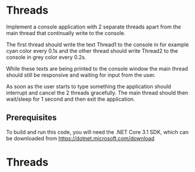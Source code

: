 # Threads

Implement a console application with 2 separate threads apart 
from the main thread that continually write to the console. 

The first thread should write the text Thread1 to the console 
in for example cyan color every 0.1s and the other thread 
should write Thread2 to the console in grey color every 0.2s. 

While these texts are being printed to the console window 
the main thread should still be responsive and waiting for 
input from the user.

As soon as the user starts to type something the application 
should interrupt and cancel the 2 threads gracefully. 
The main thread should then wait/sleep for 1 second and 
then exit the application. 

## Prerequisites

To build and run this code, you will need the .NET Core 3.1 SDK, 
which can be downloaded from https://dotnet.microsoft.com/download
# Threads
